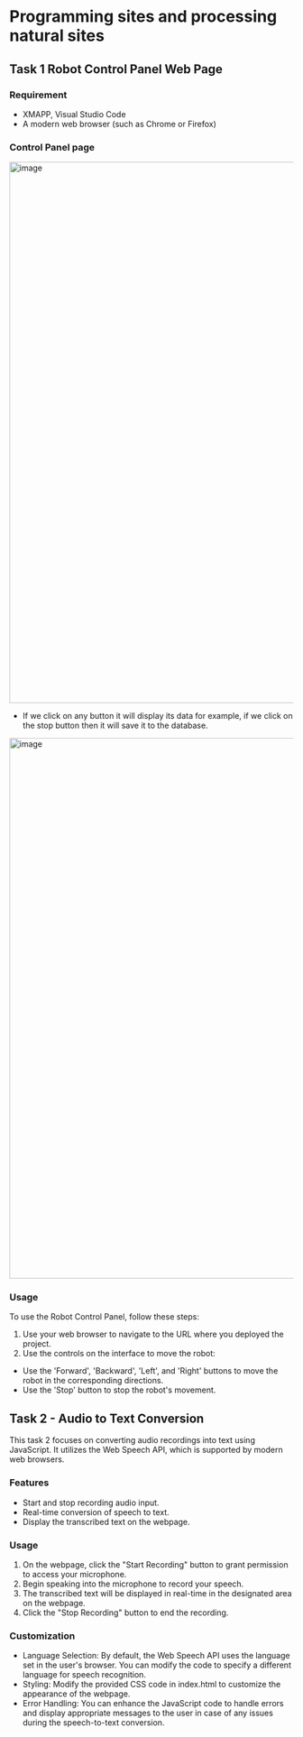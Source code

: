 # Programming sites and processing natural sites
## Task 1  Robot Control Panel Web Page
### Requirement
- XMAPP, Visual Studio Code
- A modern web browser (such as Chrome or Firefox)
### Control Panel page
<img width="960" alt="image" src="https://github.com/NZ199/Programming-sites-and-processing-natural-sites/assets/95175322/2fa2de18-a6c6-4978-bd44-0d01a853456a">

- If we click on any button it will display its data for example, if we click on the stop button then it will save it to the database.
<img width="959" alt="image" src="https://github.com/NZ199/Programming-sites-and-processing-natural-sites/assets/95175322/4c4d5a3a-0282-44fa-94dc-b6664f41b6fa">

### Usage
To use the Robot Control Panel, follow these steps:
1. Use your web browser to navigate to the URL where you deployed the project.
2. Use the controls on the interface to move the robot:
- Use the 'Forward', 'Backward', 'Left', and 'Right' buttons to move the robot in the corresponding directions.
- Use the 'Stop' button to stop the robot's movement.

## Task 2 - Audio to Text Conversion
This task 2 focuses on converting audio recordings into text using JavaScript. It utilizes the Web Speech API, which is supported by modern web browsers.

### Features
- Start and stop recording audio input.
- Real-time conversion of speech to text.
- Display the transcribed text on the webpage.

### Usage
1. On the webpage, click the "Start Recording" button to grant permission to access your microphone.
2. Begin speaking into the microphone to record your speech.
3. The transcribed text will be displayed in real-time in the designated area on the webpage.
4. Click the "Stop Recording" button to end the recording.

### Customization
- Language Selection: By default, the Web Speech API uses the language set in the user's browser. You can modify the code to specify a different language for speech recognition.
- Styling: Modify the provided CSS code in index.html to customize the appearance of the webpage.
- Error Handling: You can enhance the JavaScript code to handle errors and display appropriate messages to the user in case of any issues during the speech-to-text conversion.



